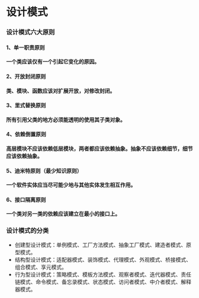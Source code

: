 # 设计模式

### 设计模式六大原则

#### 1、单一职责原则

**一个类应该仅有一个引起它变化的原因。**

#### 2、开放封闭原则

**类、模块、函数应该对扩展开放，对修改封闭。**

#### 3、里式替换原则

**所有引用父类的地方必须能透明的使用其子类对象。**

#### 4、依赖倒置原则

**高层模块不应该依赖低层模块，两者都应该依赖抽象。抽象不应该依赖细节，细节应该依赖抽象。**

#### 5、迪米特原则（最少知识原则）

**一个软件实体应当尽可能少地与其他实体发生相互作用。**

#### 6、接口隔离原则

**一个类对另一类的依赖应该建立在最小的接口上。**



### 设计模式的分类

* 创建型设计模式：单例模式、工厂方法模式、抽象工厂模式、建造者模式、原型模式。
* 结构型设计模式：适配器模式、装饰模式、代理模式、外观模式、桥接模式、组合模式、享元模式。
* 行为型设计模式：策略模式、模板方法模式、观察者模式、迭代器模式、责任链模式、命令模式、备忘录模式、状态模式、访问者模式、中介者模式、解释器模式。

